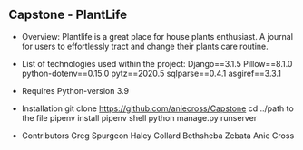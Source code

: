 ## Capstone - PlantLife

* Overview:
Plantlife is a great place for house plants enthusiast.
A journal for users to effortlessly tract and change their plants care routine. 

* List of technologies used within the project:
Django==3.1.5
Pillow==8.1.0
python-dotenv==0.15.0
pytz==2020.5
sqlparse==0.4.1
asgiref==3.3.1

* Requires
Python-version 3.9

* Installation
git clone https://github.com/aniecross/Capstone
cd ../path to the file
pipenv install
pipenv shell 
python manage.py runserver

* Contributors
Greg Spurgeon
Haley Collard
Bethsheba Zebata
Anie Cross